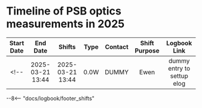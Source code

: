 
# Timeline of PSB optics measurements in 2025

<!--
    Logbook Links: [LINK_NAME](date, logbook_id, event_id){.logbook-link}
    Shifts:  W - Weekdays (Day) WN - Weekdays (Night) H - Holidays or weekend (Day) HN - Holidays or weekend (Night)
    Tooltips: *[SHIFT PURPOSE TEXT]: Text inside the tooltip
-->

<!-- | 2024-04-18 08:30 | 2024-04-18 13:30 |  0.5W  |   MD    |  Ewen   |     RDT meas with ACD + tests of new RF users             | [Start](2024-04-18, 2621, 3752065){.logbook-link} | -->

|    Start Date    |     End Date     | Shifts       |  Type   | Contact |                   Shift Purpose                           |                   Logbook Link                    |
|:----------------:|:----------------:|:------------:|:-------:|:-------:|:---------------------------------------------------------:|:-------------------------------------------------:|
<!-- | 2025-03-21 13:44 | 2025-03-21 13:44 |  0.0W        |  DUMMY  |  Ewen   |  dummy entry to settup elog                               | [Start](2025-03-21, 2621, 4220230){.logbook-link} | -->

<!-- Tooltips -->

--8<-- "docs/logbook/footer_shifts"
